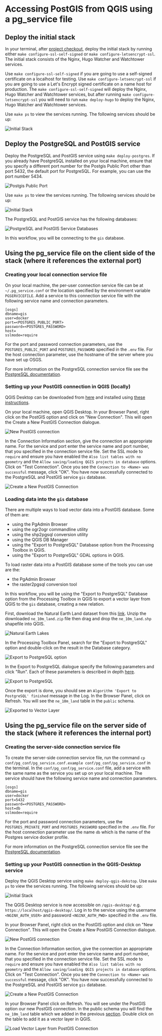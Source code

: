 # Accessing PostGIS from QGIS using a pg_service file

## Deploy the initial stack

In your terminal, after [project checkout](../installation/initial_configuration.md##Project-Checkout), deploy the initial stack by running either `make configure-ssl-self-signed` or `make configure-letsencrypt-ssl`. The initial stack consists of the Nginx, Hugo Watcher and Watchtower services.

Use `make configure-ssl-self-signed` if you are going to use a self-signed certificate on a localhost for testing. Use `make configure-letsencrypt-ssl` if you are going to use a Let's Encrypt signed certificate on a name host for production. The `make configure-ssl-self-signed` will deploy the Nginx, Hugo Watcher and Watchtower services, but after running `make configure-letsencrypt-ssl` you will need to run `make deploy-hugo` to deploy the Nginx, Hugo Watcher and Watchtower services.

Use `make ps` to view the services running. The following services should be up:

![Initial Stack](../img/pg-service-1.png)

## Deploy the PostgreSQL and PostGIS service

Deploy the PostgreSQL and  PostGIS service using `make deploy-postgres`. If you already have PostgreSQL installed on your local machine, ensure that you specify a different port number for the Postgis Public Port other than port 5432, the default port for PostgreSQL. For example, you can use the port number 5434.

![Postgis Public Port](../img/pg-service-2.png)

Use `make ps` to view the services running. The following services should be up:

![Initial Stack](../img/pg-service-3.png)

The PostgreSQL and PostGIS service has the following databases: 

![PostgreSQL and PostGIS Service Databases](../img/pg-service-4.png)

In this workflow, you will be connecting to the `gis` database.

## Using the pg_service file on the client side of the stack (where it references the external port)

### Creating your local connection service file

On your local machine, the per-user connection service file can be at `~/.pg_service.conf` or the location specified by the environment variable `PGSERVICEFILE`.  Add a service to this connection service file with the following service name and connection parameters. 
```
[osgs]
dbname=gis
user=docker
port=<POSTGRES_PUBLIC_PORT>
password=<POSTGRES_PASSWORD>
host=
sslmode=require
``` 
For the port and password connection parameters, use the `POSTGRES_PUBLIC_PORT` and  `POSTGRES_PASSWORD` specified in the `.env` file. For the host connection parameter, use the hostname of the server where you have set up OSGS.

For more information on the PostgreSQL connection service file see the [PostgreSQL documentation](https://www.postgresql.org/docs/current/libpq-pgservice.html).

### Setting up your PostGIS connection in QGIS (locally)

QGIS Desktop can be downloaded from [here](https://qgis.org/en/site/forusers/download.html) and installed using [these instructions](https://qgis.org/en/site/forusers/alldownloads.html).

On your local machine, open QGIS Desktop.  In your Browser Panel,  right click on the PostGIS option and click on "New Connection". This will open the Create a New PostGIS Connection dialogue. 

![New PostGIS connection](../img/pg-service-5.png)

In the Connection Information section, give the connection an appropriate name. For the service and port enter the service name and port number, that you specified in the connection service file. Set the SSL mode to `require` and ensure you have enabled the `Also list tables with no geometry` and the `Allow saving/loading QGIS projects in database` options. Click on "Test Connection". Once you see the `Connection to <Name> was successful` message, click "OK". You have now successfully connected to the PostgreSQL and PostGIS service `gis` database. 

![Create a New PostGIS Connection](../img/pg-service-6.png)

### Loading data into the `gis` database

There are multiple ways to load vector data into a PostGIS database. Some of them are:
* using the PgAdmin Browser
* using the ogr2ogr commandline utility
* using the shp2pgsql conversion utility
* using the QGIS DB Manager
* using the "Export to PostgreSQL" Database option from the Processing Toolbox in QGIS. 
* using the "Export to PostgreSQL" GDAL options in QGIS. 
  
To load raster data into a PostGIS database some of the tools you can use are the:
* the PgAdmin Browser
* the raster2pgsql conversion tool

In this workflow, you will be using the "Export to PostgreSQL" Database option from the Processing Toolbox in QGIS to export a vector layer from QGIS to the `gis` database, creating a new relation.

First, download the Natural Earth Land dataset from this [link](https://www.naturalearthdata.com/http//www.naturalearthdata.com/download/10m/physical/ne_10m_land.zip). Unzip the downloaded `ne_10m_land.zip` file then drag and drop the `ne_10m_land.shp` shapefile into QGIS. 

![Natural Earth Lakes](../img/pg-service-7.png)

In the Processing Toolbox Panel, search for the "Export to PostgreSQL" option and double-click on the result in the Database category.

![Export to PostgreSQL option](../img/pg-service-8.png)

In the Export to PostgreSQL dialogue specify the following parameters and click "Run". Each of these parameters is described in depth [here](https://docs.qgis.org/3.16/en/docs/user_manual/processing_algs/qgis/database.html#export-to-postgresql). 

![Export to PostgreSQL](../img/pg-service-9.png)

Once the export is done, you should see an `Algorithm 'Export to PostgreSQL' finished` message in the Log. In the Browser Panel, click on Refresh. You will see the `ne_10m_land` table in the `public` schema.

![Exported to Vector Layer](../img/pg-service-10.png)

## Using the pg_service file on the server side of the stack (where it references the internal port)

### Creating the server-side connection service file

To create the server-side connection service file, run the command `cp conf/pg_conf/pg_service.conf.example conf/pg_conf/pg_service.conf` in the terminal. In the `conf/pg_conf/pg_service.conf` file, add a service with the same name as the service you set up on your local machine. The service should have the following service name and connection parameters. 
```
[osgs]
dbname=gis
user=docker
port=5432
password=<POSTGRES_PASSWORD>
host=db
sslmode=require
```
For the port and password connection parameters, use the `POSTGRES_PRIVATE_PORT` and `POSTGRES_PASSWORD` specified in the `.env` file. For the host connection parameter use the name `db` which is the name of the Postgres service docker profile.

For more information on the PostgreSQL connection service file see the [PostgreSQL documentation](https://www.postgresql.org/docs/current/libpq-pgservice.html).


### Setting up your PostGIS connection in the QGIS-Desktop service

Deploy the QGIS Desktop service using `make deploy-qgis-dekstop`. Use `make ps` to view the services running. The following services should be up:

![Initial Stack](../img/pg-service-11.png)

The QGIS Desktop service is now accessible on `/qgis-desktop/` e.g. `https://localhost/qgis-desktop/`. Log in to the service using the username `<NGINX_AUTH_USER>` and password `<NGINX_AUTH_PWD>` specified in the `.env` file. 

In your Browser Panel,  right click on the PostGIS option and click on "New Connection". This will open the Create a New PostGIS Connection dialogue. 

![New PostGIS connection](../img/pg-service-12.png)

In the Connection Information section, give the connection an appropriate name. For the service and port enter the service name and port number, that you specified in the connection service file. Set the SSL mode to `require` and ensure you have enabled the `Also list tables with no geometry` and the `Allow saving/loading QGIS projects in database` options. Click on "Test Connection". Once you see the `Connection to <Name> was successful` message, click "OK". You have now successfully connected to the PostgreSQL and PostGIS service `gis` database. 

![Create a New PostGIS Connection](../img/pg-service-13.png)

In your Browser Panel click on Refresh. You will see under the PostGIS option our new PostGIS connection. In the public schema you will find the `ne_10m_land` table which we added in the previous [section](#loading-data-into-the-gis-database). Double click on the table to add it as a vector layer in QGIS. 

![Load Vector Layer from PostGIS Connection](../img/pg-service-14.png)